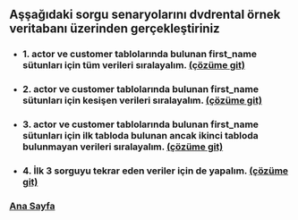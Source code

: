## Aşşağıdaki sorgu senaryolarını **dvdrental** örnek veritabanı üzerinden gerçekleştiriniz
 * ### 1. **actor** ve **customer** tablolarında bulunan **first_name** sütunları için tüm verileri sıralayalım. [(çözüme git)](1.sql "Tıklayarak 1. ödevi açabilirsin ")
 * ### 2. **actor** ve **customer** tablolarında bulunan **first_name** sütunları için kesişen verileri sıralayalım. [(çözüme git)](2.sql "Tıklayarak 2. ödevi açabilirsin ")
 * ### 3. **actor** ve **customer** tablolarında bulunan **first_name** sütunları için ilk tabloda bulunan ancak ikinci tabloda bulunmayan verileri sıralayalım. [(çözüme git)](3.sql "Tıklayarak 3. ödevi açabilirsin ")
 * ### 4. İlk 3 sorguyu tekrar eden veriler için de yapalım. [(çözüme git)](4.sql "Tıklayarak 4. ödevi açabilirsin ")

### [**Ana Sayfa**](https://github.com/OnwexryS/PatikaDevSQL/blob/main/README.md "Tıklayarak gidebilirsin")
